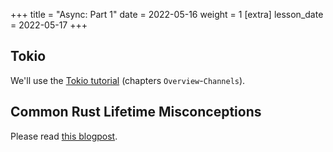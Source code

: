 +++
title = "Async: Part 1"
date = 2022-05-16 
weight = 1
[extra]
lesson_date = 2022-05-17 
+++

## Tokio

We'll use the [Tokio tutorial](https://tokio.rs/tokio/tutorial) (chapters `Overview`-`Channels`).

## Common Rust Lifetime Misconceptions

Please read [this blogpost](https://github.com/pretzelhammer/rust-blog/blob/master/posts/common-rust-lifetime-misconceptions.md).

